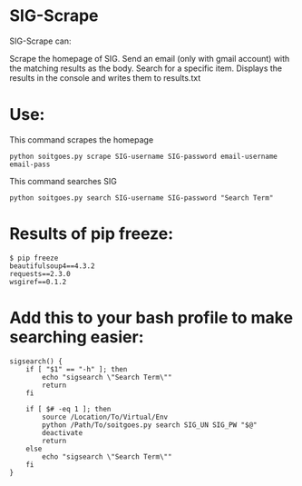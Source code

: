 SIG-Scrape
=========
SIG-Scrape can:

Scrape the homepage of SIG.  Send an email (only with gmail account) with the matching results as the body.
Search for a specific item.  Displays the results in the console and writes them to results.txt

Use:
=========
This command scrapes the homepage
    
    python soitgoes.py scrape SIG-username SIG-password email-username email-pass

This command searches SIG

    python soitgoes.py search SIG-username SIG-password "Search Term"


Results of pip freeze:
=========
    $ pip freeze
    beautifulsoup4==4.3.2
    requests==2.3.0
    wsgiref==0.1.2

Add this to your bash profile to make searching easier:
=========
    sigsearch() { 
        if [ "$1" == "-h" ]; then
            echo "sigsearch \"Search Term\""
            return
        fi
    
        if [ $# -eq 1 ]; then
            source /Location/To/Virtual/Env
            python /Path/To/soitgoes.py search SIG_UN SIG_PW "$@"
            deactivate
            return
        else
            echo "sigsearch \"Search Term\""
        fi
    }
